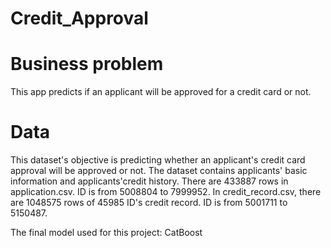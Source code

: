 # Credit_Approval

# Business problem
This app predicts if an applicant will be approved for a credit card or not.

# Data
  This dataset's objective is predicting whether an applicant's credit card approval will be approved or not. The dataset contains applicants' basic information and applicants'credit history. There are 433887 rows in application.csv. ID is from 5008804 to 7999952. In credit_record.csv, there are 1048575 rows of 45985 ID's credit record. ID is from 5001711 to 5150487.

  The final model used for this project: CatBoost
